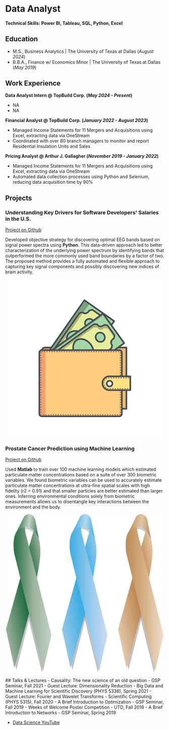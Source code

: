 # Data Analyst

#### Technical Skills: Power BI, Tableau, SQL, Python, Excel

## Education						       		
- M.S., Business Analytics | The University of Texas at Dallas (_August 2024_)	 			        		
- B.B.A., Finance w/ Economics Minor | The University of Texas at Dallas (_May 2019_)

## Work Experience
**Data Analyst Intern @ TopBuild Corp. (_May 2024 - Present_)**
- NA
- NA
  
**Financial Analyst @ TopBuild Corp. (_January 2022 - August 2023_)**
- Managed Income Statements for 11 Mergers and Acquisitions using Excel, extracting data via OneStream
- Coordinated with over 80 branch managers to monitor and report Residential Insulation Units and Sales

**Pricing Analyst @ Arthur J. Gallagher (_November 2019 - January 2022_)**
- Managed Income Statements for 11 Mergers and Acquisitions using Excel, extracting data via OneStream
- Automated data collection processes using Python and Selenium, reducing data acquisition time by 90%

## Projects
### Understanding Key Drivers for Software Developers' Salaries in the U.S.
[Project on Github](https://www.mdpi.com/1424-8220/22/8/3048)

Developed objective strategy for discovering optimal EEG bands based on signal power spectra using **Python**. This data-driven approach led to better characterization of the underlying power spectrum by identifying bands that outperformed the more commonly used band boundaries by a factor of two. The proposed method provides a fully automated and flexible approach to capturing key signal components and possibly discovering new indices of brain activity.

<p align="center">
  <img src="/images/dollar_wallet_700.png" width="500" height="500" alt="test">
</p>


### Prostate Cancer Prediction using Machine Learning
[Project on Github](https://www.mdpi.com/1424-8220/22/11/4240)

Used **Matlab** to train over 100 machine learning models which estimated particulate matter concentrations based on a suite of over 300 biometric variables. We found biometric variables can be used to accurately estimate particulate matter concentrations at ultra-fine spatial scales with high fidelity (r2 = 0.91) and that smaller particles are better estimated than larger ones. Inferring environmental conditions solely from biometric measurements allows us to disentangle key interactions between the environment and the body.

<p align="center">
  <img src="/images/prostate_cancer.png" width="500" height="500" alt="test">
</p>
## Talks & Lectures
- Causality: The new science of an old question - GSP Seminar, Fall 2021
- Guest Lecture: Dimensionality Reduction - Big Data and Machine Learning for Scientific Discovery (PHYS 5336), Spring 2021
- Guest Lecture: Fourier and Wavelet Transforms - Scientific Computing (PHYS 5315), Fall 2020
- A Brief Introduction to Optimization - GSP Seminar, Fall 2019
- Weeks of Welcome Poster Competition - UTD, Fall 2019
- A Brief Introduction to Networks - GSP Seminar, Spring 2019

- [Data Science YouTube](https://www.youtube.com/channel/UCa9gErQ9AE5jT2DZLjXBIdA)
